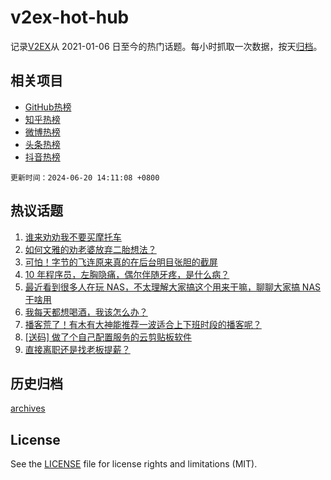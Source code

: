 # v2ex-hot-hub

 记录[V2EX](https://www.v2ex.com/)从 2021-01-06 日至今的热门话题。每小时抓取一次数据，按天[归档](archives)。
 
 ## 相关项目

- [GitHub热榜](https://github.com/lonnyzhang423/github-hot-hub)
- [知乎热榜](https://github.com/lonnyzhang423/zhihu-hot-hub)
- [微博热榜](https://github.com/lonnyzhang423/weibo-hot-hub)
- [头条热榜](https://github.com/lonnyzhang423/toutiao-hot-hub)
- [抖音热榜](https://github.com/lonnyzhang423/douyin-hot-hub)


 `更新时间：2024-06-20 14:11:08 +0800`

## 热议话题

1. [谁来劝劝我不要买摩托车](https://www.v2ex.com/t/1050853)
1. [如何文雅的劝老婆放弃二胎想法？](https://www.v2ex.com/t/1051029)
1. [可怕！字节的飞连原来真的在后台明目张胆的截屏](https://www.v2ex.com/t/1050989)
1. [10 年程序员，左胸隐痛，偶尔伴随牙疼，是什么病？](https://www.v2ex.com/t/1050876)
1. [最近看到很多人在玩 NAS，不太理解大家搞这个用来干嘛，聊聊大家搞 NAS 干啥用](https://www.v2ex.com/t/1051049)
1. [我每天都想喝酒，我该怎么办？](https://www.v2ex.com/t/1050929)
1. [播客荒了！有木有大神能推荐一波适合上下班时段的播客呢？](https://www.v2ex.com/t/1051036)
1. [[送码] 做了个自己配置服务的云剪贴板软件](https://www.v2ex.com/t/1051054)
1. [直接离职还是找老板提薪？](https://www.v2ex.com/t/1051010)

## 历史归档

[archives](archives)

## License

See the [LICENSE](LICENSE) file for license rights and limitations (MIT).
